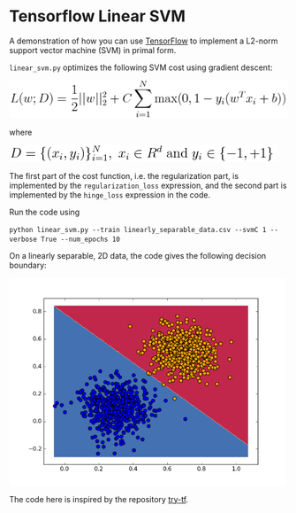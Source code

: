 Tensorflow Linear SVM
===

A demonstration of how you can use [TensorFlow](http://www.tensorflow.org/) to
implement a L2-norm support vector machine (SVM) in primal form. 

`linear_svm.py` optimizes the following SVM cost using gradient descent: 

![](figures/L.png)

where 

![](figures/D.png)


The first part of the cost function, i.e. the regularization part, is
implemented by the `regularization_loss` expression, and the second part is
implemented by the `hinge_loss` expression in the code. 

Run the code using

`python linear_svm.py --train linearly_separable_data.csv --svmC 1 --verbose
True --num_epochs 10`

On a linearly separable, 2D data, the code gives the following decision
boundary: 


<img src="figures/result.png" width="500px"/>

The code here is inspired by the repository
[try-tf](https://github.com/jasonbaldridge/try-tf).
